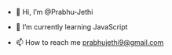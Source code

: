 - 👋 Hi, I’m @Prabhu-Jethi

- 🌱 I’m currently learning JavaScript

- 📫 How to reach me prabhujethi9@gmail.com

<!---
Prabhu-Jethi/Prabhu-Jethi is a ✨ special ✨ repository because its `README.md` (this file) appears on your GitHub profile.
You can click the Preview link to take a look at your changes.
--->
